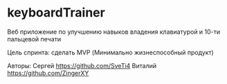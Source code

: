 # keyboardTrainer
Веб приложение по улучшению навыков владения клавиатурой и 10-ти пальцевой печати

Цель спринта: сделать MVP (Минимально жизнеспособный продукт)

Авторы:
Сергей https://github.com/SveTi4
Виталий https://github.com/ZingerXY

